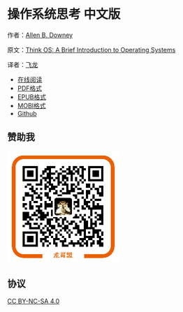 # 操作系统思考 中文版

作者：[Allen B. Downey](http://greenteapress.com/wp/)

原文：[Think OS: A Brief Introduction to Operating Systems](http://greenteapress.com/thinkos/html/index.html)

译者：[飞龙](https://github.com/)

+ [在线阅读](https://www.gitbook.com/book/wizardforcel/think-os/details)
+ [PDF格式](https://www.gitbook.com/download/pdf/book/wizardforcel/think-os)
+ [EPUB格式](https://www.gitbook.com/download/epub/book/wizardforcel/think-os)
+ [MOBI格式](https://www.gitbook.com/download/mobi/book/wizardforcel/think-os)
+ [Github](https://github.com/wizardforcel/think-os-zh)

## 赞助我

![](img/qr_alipay.png)

## 协议

[CC BY-NC-SA 4.0](http://creativecommons.org/licenses/by-nc-sa/4.0/)
